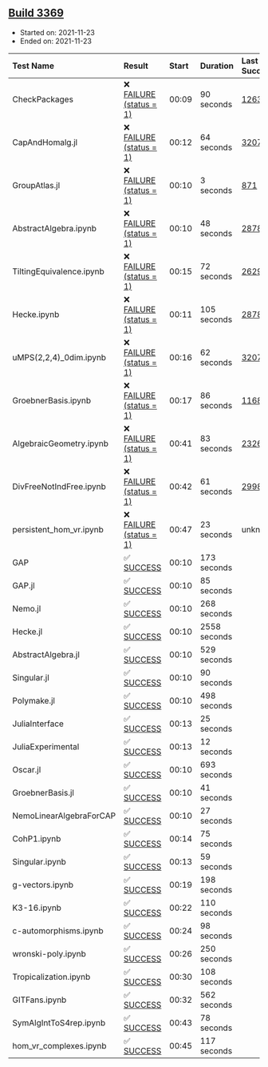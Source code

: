 ## [Build 3369](https://oscarci.mathematik.uni-kl.de/job/oscar-stable/3369/)

* Started on: 2021-11-23
* Ended on: 2021-11-23

| Test Name    | Result | Start | Duration | Last Success | First Failure |
|:-------------|:-------|:------|:---------|:-------------|:--------------|
| CheckPackages | ❌ [FAILURE (status = 1)](https://oscarci.mathematik.uni-kl.de/job/oscar-stable/3369/artifact/logs/build-3369/CheckPackages.log) | 00:09 | 90 seconds | [1263](https://oscarci.mathematik.uni-kl.de/job/oscar-stable/1263/) | [1264](https://oscarci.mathematik.uni-kl.de/job/oscar-stable/1264/) |
| CapAndHomalg.jl | ❌ [FAILURE (status = 1)](https://oscarci.mathematik.uni-kl.de/job/oscar-stable/3369/artifact/logs/build-3369/CapAndHomalg.jl.log) | 00:12 | 64 seconds | [3207](https://oscarci.mathematik.uni-kl.de/job/oscar-stable/3207/) | [3208](https://oscarci.mathematik.uni-kl.de/job/oscar-stable/3208/) |
| GroupAtlas.jl | ❌ [FAILURE (status = 1)](https://oscarci.mathematik.uni-kl.de/job/oscar-stable/3369/artifact/logs/build-3369/GroupAtlas.jl.log) | 00:10 | 3 seconds | [871](https://oscarci.mathematik.uni-kl.de/job/oscar-stable/871/) | [872](https://oscarci.mathematik.uni-kl.de/job/oscar-stable/872/) |
| AbstractAlgebra.ipynb | ❌ [FAILURE (status = 1)](https://oscarci.mathematik.uni-kl.de/job/oscar-stable/3369/artifact/logs/build-3369/AbstractAlgebra.ipynb.log) | 00:10 | 48 seconds | [2878](https://oscarci.mathematik.uni-kl.de/job/oscar-stable/2878/) | [2879](https://oscarci.mathematik.uni-kl.de/job/oscar-stable/2879/) |
| TiltingEquivalence.ipynb | ❌ [FAILURE (status = 1)](https://oscarci.mathematik.uni-kl.de/job/oscar-stable/3369/artifact/logs/build-3369/TiltingEquivalence.ipynb.log) | 00:15 | 72 seconds | [2629](https://oscarci.mathematik.uni-kl.de/job/oscar-stable/2629/) | [2630](https://oscarci.mathematik.uni-kl.de/job/oscar-stable/2630/) |
| Hecke.ipynb | ❌ [FAILURE (status = 1)](https://oscarci.mathematik.uni-kl.de/job/oscar-stable/3369/artifact/logs/build-3369/Hecke.ipynb.log) | 00:11 | 105 seconds | [2878](https://oscarci.mathematik.uni-kl.de/job/oscar-stable/2878/) | [2879](https://oscarci.mathematik.uni-kl.de/job/oscar-stable/2879/) |
| uMPS(2,2,4)_0dim.ipynb | ❌ [FAILURE (status = 1)](https://oscarci.mathematik.uni-kl.de/job/oscar-stable/3369/artifact/logs/build-3369/uMPS-2-2-4-_0dim.ipynb.log) | 00:16 | 62 seconds | [3207](https://oscarci.mathematik.uni-kl.de/job/oscar-stable/3207/) | [3208](https://oscarci.mathematik.uni-kl.de/job/oscar-stable/3208/) |
| GroebnerBasis.ipynb | ❌ [FAILURE (status = 1)](https://oscarci.mathematik.uni-kl.de/job/oscar-stable/3369/artifact/logs/build-3369/GroebnerBasis.ipynb.log) | 00:17 | 86 seconds | [1168](https://oscarci.mathematik.uni-kl.de/job/oscar-stable/1168/) | [1169](https://oscarci.mathematik.uni-kl.de/job/oscar-stable/1169/) |
| AlgebraicGeometry.ipynb | ❌ [FAILURE (status = 1)](https://oscarci.mathematik.uni-kl.de/job/oscar-stable/3369/artifact/logs/build-3369/AlgebraicGeometry.ipynb.log) | 00:41 | 83 seconds | [2326](https://oscarci.mathematik.uni-kl.de/job/oscar-stable/2326/) | [2327](https://oscarci.mathematik.uni-kl.de/job/oscar-stable/2327/) |
| DivFreeNotIndFree.ipynb | ❌ [FAILURE (status = 1)](https://oscarci.mathematik.uni-kl.de/job/oscar-stable/3369/artifact/logs/build-3369/DivFreeNotIndFree.ipynb.log) | 00:42 | 61 seconds | [2998](https://oscarci.mathematik.uni-kl.de/job/oscar-stable/2998/) | [2999](https://oscarci.mathematik.uni-kl.de/job/oscar-stable/2999/) |
| persistent_hom_vr.ipynb | ❌ [FAILURE (status = 1)](https://oscarci.mathematik.uni-kl.de/job/oscar-stable/3369/artifact/logs/build-3369/persistent_hom_vr.ipynb.log) | 00:47 | 23 seconds | unknown | unknown |
| GAP | ✅ [SUCCESS](https://oscarci.mathematik.uni-kl.de/job/oscar-stable/3369/artifact/logs/build-3369/GAP.log) | 00:10 | 173 seconds |  |  |
| GAP.jl | ✅ [SUCCESS](https://oscarci.mathematik.uni-kl.de/job/oscar-stable/3369/artifact/logs/build-3369/GAP.jl.log) | 00:10 | 85 seconds |  |  |
| Nemo.jl | ✅ [SUCCESS](https://oscarci.mathematik.uni-kl.de/job/oscar-stable/3369/artifact/logs/build-3369/Nemo.jl.log) | 00:10 | 268 seconds |  |  |
| Hecke.jl | ✅ [SUCCESS](https://oscarci.mathematik.uni-kl.de/job/oscar-stable/3369/artifact/logs/build-3369/Hecke.jl.log) | 00:10 | 2558 seconds |  |  |
| AbstractAlgebra.jl | ✅ [SUCCESS](https://oscarci.mathematik.uni-kl.de/job/oscar-stable/3369/artifact/logs/build-3369/AbstractAlgebra.jl.log) | 00:10 | 529 seconds |  |  |
| Singular.jl | ✅ [SUCCESS](https://oscarci.mathematik.uni-kl.de/job/oscar-stable/3369/artifact/logs/build-3369/Singular.jl.log) | 00:10 | 90 seconds |  |  |
| Polymake.jl | ✅ [SUCCESS](https://oscarci.mathematik.uni-kl.de/job/oscar-stable/3369/artifact/logs/build-3369/Polymake.jl.log) | 00:10 | 498 seconds |  |  |
| JuliaInterface | ✅ [SUCCESS](https://oscarci.mathematik.uni-kl.de/job/oscar-stable/3369/artifact/logs/build-3369/JuliaInterface.log) | 00:13 | 25 seconds |  |  |
| JuliaExperimental | ✅ [SUCCESS](https://oscarci.mathematik.uni-kl.de/job/oscar-stable/3369/artifact/logs/build-3369/JuliaExperimental.log) | 00:13 | 12 seconds |  |  |
| Oscar.jl | ✅ [SUCCESS](https://oscarci.mathematik.uni-kl.de/job/oscar-stable/3369/artifact/logs/build-3369/Oscar.jl.log) | 00:10 | 693 seconds |  |  |
| GroebnerBasis.jl | ✅ [SUCCESS](https://oscarci.mathematik.uni-kl.de/job/oscar-stable/3369/artifact/logs/build-3369/GroebnerBasis.jl.log) | 00:10 | 41 seconds |  |  |
| NemoLinearAlgebraForCAP | ✅ [SUCCESS](https://oscarci.mathematik.uni-kl.de/job/oscar-stable/3369/artifact/logs/build-3369/NemoLinearAlgebraForCAP.log) | 00:10 | 27 seconds |  |  |
| CohP1.ipynb | ✅ [SUCCESS](https://oscarci.mathematik.uni-kl.de/job/oscar-stable/3369/artifact/logs/build-3369/CohP1.ipynb.log) | 00:14 | 75 seconds |  |  |
| Singular.ipynb | ✅ [SUCCESS](https://oscarci.mathematik.uni-kl.de/job/oscar-stable/3369/artifact/logs/build-3369/Singular.ipynb.log) | 00:13 | 59 seconds |  |  |
| g-vectors.ipynb | ✅ [SUCCESS](https://oscarci.mathematik.uni-kl.de/job/oscar-stable/3369/artifact/logs/build-3369/g-vectors.ipynb.log) | 00:19 | 198 seconds |  |  |
| K3-16.ipynb | ✅ [SUCCESS](https://oscarci.mathematik.uni-kl.de/job/oscar-stable/3369/artifact/logs/build-3369/K3-16.ipynb.log) | 00:22 | 110 seconds |  |  |
| c-automorphisms.ipynb | ✅ [SUCCESS](https://oscarci.mathematik.uni-kl.de/job/oscar-stable/3369/artifact/logs/build-3369/c-automorphisms.ipynb.log) | 00:24 | 98 seconds |  |  |
| wronski-poly.ipynb | ✅ [SUCCESS](https://oscarci.mathematik.uni-kl.de/job/oscar-stable/3369/artifact/logs/build-3369/wronski-poly.ipynb.log) | 00:26 | 250 seconds |  |  |
| Tropicalization.ipynb | ✅ [SUCCESS](https://oscarci.mathematik.uni-kl.de/job/oscar-stable/3369/artifact/logs/build-3369/Tropicalization.ipynb.log) | 00:30 | 108 seconds |  |  |
| GITFans.ipynb | ✅ [SUCCESS](https://oscarci.mathematik.uni-kl.de/job/oscar-stable/3369/artifact/logs/build-3369/GITFans.ipynb.log) | 00:32 | 562 seconds |  |  |
| SymAlgIntToS4rep.ipynb | ✅ [SUCCESS](https://oscarci.mathematik.uni-kl.de/job/oscar-stable/3369/artifact/logs/build-3369/SymAlgIntToS4rep.ipynb.log) | 00:43 | 78 seconds |  |  |
| hom_vr_complexes.ipynb | ✅ [SUCCESS](https://oscarci.mathematik.uni-kl.de/job/oscar-stable/3369/artifact/logs/build-3369/hom_vr_complexes.ipynb.log) | 00:45 | 117 seconds |  |  |
